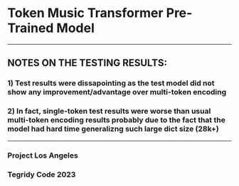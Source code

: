 # Token Music Transformer Pre-Trained Model

***

## NOTES ON THE TESTING RESULTS:

### 1) Test results were dissapointing as the test model did not show any improvement/advantage over multi-token encoding
### 2) In fact, single-token test results were worse than usual multi-token encoding results probably due to the fact that the model had hard time generalizng such large dict size (28k+)

***

### Project Los Angeles
### Tegridy Code 2023
